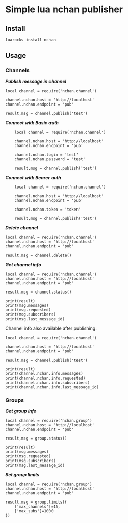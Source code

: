 # Simple lua nchan publisher

## Install

```
luarocks install nchan
```

## Usage

### Channels

***Publish message in channel***

```
local channel = require('nchan.channel')

channel.nchan.host = 'http://localhost'
channel.nchan.endpoint = 'pub'

result,msg = channel.publish('test')

```


***Connect with Basic auth***

```
	local channel = require('nchan.channel')

	channel.nchan.host = 'http://localhost'
	channel.nchan.endpoint = 'pub'
	
	channel.nchan.login = 'test'
	channel.nchan.password = 'test'

	result,msg = channel.publish('test')

```

***Connect with Bearer auth***

```
	local channel = require('nchan.channel')

	channel.nchan.host = 'http://localhost'
	channel.nchan.endpoint = 'pub'
	
	channel.nchan.token = 'token'

	result,msg = channel.publish('test')

```

***Delete channel***

```
local channel = require('nchan.channel')
channel.nchan.host = 'http://localhost'
channel.nchan.endpoint = 'pub'

result,msg = channel.delete()

```

***Get channel info***

```
local channel = require('nchan.channel')
channel.nchan.host = 'http://localhost'
channel.nchan.endpoint = 'pub'

result,msg = channel.status()

print(result)
print(msg.messages)
print(msg.requested)
print(msg.subscribers)
print(msg.last_message_id)

```

Channel info also available after publishing:

```
local channel = require('nchan.channel')

channel.nchan.host = 'http://localhost'
channel.nchan.endpoint = 'pub'

result,msg = channel.publish('test')

print(result)
print(channel.nchan.info.messages)
print(channel.nchan.info.requested)
print(channel.nchan.info.subscribers)
print(channel.nchan.info.last_message_id)

```

### Groups

***Get group info***

```
local channel = require('nchan.group')
channel.nchan.host = 'http://localhost'
channel.nchan.endpoint = 'pub'

result,msg = group.status()

print(result)
print(msg.messages)
print(msg.requested)
print(msg.subscribers)
print(msg.last_message_id)

```
***Set group limits***

```
local channel = require('nchan.group')
channel.nchan.host = 'http://localhost'
channel.nchan.endpoint = 'pub'

result,msg = group.limits({
	['max_channels']=15,
	['max_subs']=1000
})

```
